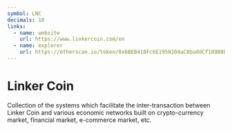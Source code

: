 ```yaml
---
symbol: LNC
decimals: 18
links:
  - name: website
    url: https://www.linkercoin.com/en
  - name: explorer
    url: https://etherscan.io/token/0x6BEB418Fc6E1958204aC8baddCf109B8E9694966
---
```


# Linker Coin

Collection of the systems which facilitate the inter-transaction between Linker Coin and various economic networks built on crypto-currency market, financial market, e-commerce market, etc.

